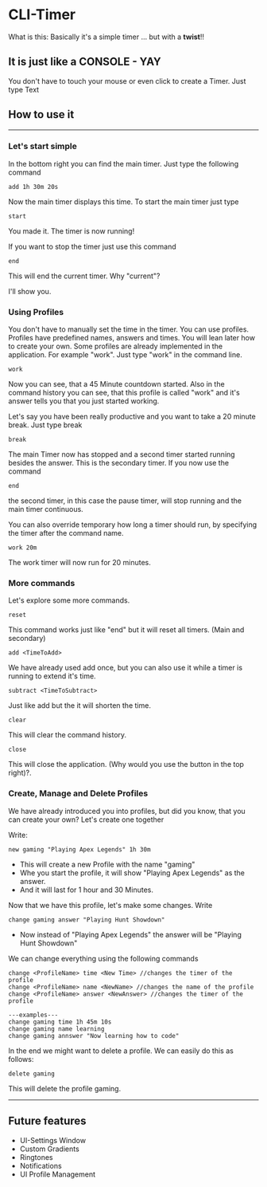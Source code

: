 # CLI-Timer

What is this: Basically it's a simple timer ... but with a **twist**!! 
## It is just like a CONSOLE - YAY

You don't have to touch your mouse or even click to create a Timer. Just type Text


## How to use it
--- 
### Let's start simple
In the bottom right you can find the main timer. Just type the following command
```
add 1h 30m 20s
```
Now the main timer displays this time. To start the main timer just type
```
start
```
You made it. The timer is now running!

If you want to stop the timer just use this command
```
end
```
This will end the current timer. Why "current"?

I'll show you.

### Using Profiles
You don't have to manually set the time in the timer. You can use profiles. Profiles have predefined names, answers and times. You will lean later how to create your own. Some profiles are already implemented in the application. For example "work". Just type "work" in the command line.
```
work
```
Now you can see, that a 45 Minute countdown started. Also in the command history you can see, that this profile is called "work" and it's answer tells you that you just started working.

Let's say you have been really productive and you want to take a 20 minute break. Just type break
```
break
```
The main Timer now has stopped and a second timer started running besides the answer. This is the secondary timer. If you now use the command 
```
end
```
the second timer, in this case the pause timer, will stop running and the main timer continuous.

You can also override temporary how long a timer should run, by specifying the timer after the command name.
```
work 20m
```
The work timer will now run for 20 minutes. 

### More commands
Let's explore some more commands.
```
reset
```
This command works just like "end" but it will reset all timers. (Main and secondary)

```
add <TimeToAdd>
```
We have already used add once, but you can also use it while a timer is running to extend it's time.

```
subtract <TimeToSubtract>
```
Just like add but the it will shorten the time.

```
clear
```
This will clear the command history.

```
close
```
This will close the application. (Why would you use the button in the top right)?.

### Create, Manage and Delete Profiles
We have already introduced you into profiles, but did you know, that you can create your own? Let's create one together

Write:
```
new gaming "Playing Apex Legends" 1h 30m
```
- This will create a new Profile with the name "gaming"
- Whe you start the profile, it will show "Playing Apex Legends" as the answer.
- And it will last for 1 hour and 30 Minutes.

Now that we have this profile, let's make some changes. Write
```
change gaming answer "Playing Hunt Showdown"
```
- Now instead of "Playing Apex Legends" the answer will be "Playing Hunt Showdown"

We can change everything using the following commands
```
change <ProfileName> time <New Time> //changes the timer of the profile 
change <ProfileName> name <NewName> //changes the name of the profile
change <ProfileName> answer <NewAnswer> //changes the timer of the profile

---examples---
change gaming time 1h 45m 10s
change gaming name learning
change gaming annswer "Now learning how to code"
```

In the end we might want to delete a profile. We can easily do this as follows:
```
delete gaming
```
This will delete the profile gaming.

---

## Future features
- UI-Settings Window
- Custom Gradients
- Ringtones
- Notifications
- UI Profile Management

